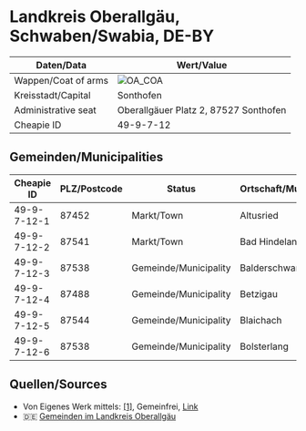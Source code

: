 # Landkreis Oberallgäu, Schwaben/Swabia, DE-BY

| Daten/Data | Wert/Value |
| ---- | ----- |
| Wappen/Coat of arms | ![OA_COA](https://upload.wikimedia.org/wikipedia/commons/thumb/1/12/Wappen_Landkreis_Oberallgaeu.svg/140px-Wappen_Landkreis_Oberallgaeu.svg.png) |
| Kreisstadt/Capital | Sonthofen |
| Administrative seat | Oberallgäuer Platz 2, 87527 Sonthofen |
| Cheapie ID | 49-9-7-12 |

## Gemeinden/Municipalities

| Cheapie ID | PLZ/Postcode | Status | Ortschaft/Municipality |
| ---------- | ------------ | ------ | ---------------------- |
| 49-9-7-12-1 | 87452 | Markt/Town | Altusried |
| 49-9-7-12-2 | 87541 | Markt/Town | Bad Hindelang |
| 49-9-7-12-3 | 87538 | Gemeinde/Municipality | Balderschwang |
| 49-9-7-12-4 | 87488 | Gemeinde/Municipality | Betzigau |
| 49-9-7-12-5 | 87544 | Gemeinde/Municipality | Blaichach |
| 49-9-7-12-6 | 87538 | Gemeinde/Municipality | Bolsterlang |

## Quellen/Sources

- Von Eigenes Werk mittels: <a rel="nofollow" class="external autonumber" href="http://www.oberallgaeu.org/se_data/_filebank/amtsblatt/2008/2008_07.pdf">[1]</a>, Gemeinfrei, <a href="https://commons.wikimedia.org/w/index.php?curid=5690547">Link</a>
- :de: [Gemeinden im Landkreis Oberallgäu](https://www.oberallgaeu.org/landkreis-politik-kommunales-ehrenamt/gemeinden-im-landkreis)